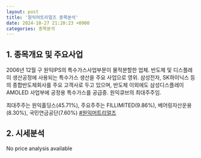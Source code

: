 ```yaml
---
layout: post
title: '원익머트리얼즈 종목분석'
date: 2024-10-27 21:20:23 +0900
categories: 종목분석
---
```


## 1. 종목개요 및 주요사업

2006년 12월 구 원익IPS의 특수가스사업부문이 물적분할한 업체. 반도체 및 디스플레이 생산공정에 사용되는 특수가스 생산을 주요 사업으로 영위. 삼성전자, SK하이닉스 등의 종합반도체회사를 주요 고객사로 두고 있으며, 반도체 이외에도 삼성디스플레이 AMOLED 사업부에 공정용 특수가스를 공급중. 원익큐브의 최대주주임. 

최대주주는 원익홀딩스(45.71%), 주요주주는 FILLIMITED(9.86%), 베어링자산운용(8.30%), 국민연금공단(7.60%)
[#원익머트리얼즈](#)

## 2. 시세분석

No price analysis available
